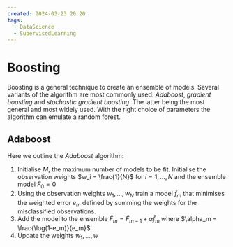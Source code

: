 ```yaml
---
created: 2024-03-23 20:20
tags:
  - DataScience
  - SupervisedLearning
---
```


# Boosting

Boosting is a general technique to create an ensemble of models. Several variants of the algorithm are most commonly used: *Adaboost*, *gradient boosting* and *stochastic gradient boosting*. The latter being the most general and most widely used. With the right choice of parameters the algorithm can emulate a random forest.


## Adaboost

Here we outline the *Adaboost* algorithm:

1. Initialise $M$, the maximum number of models to be fit. Initialise the observation weights $w_i = \frac{1}{N}$ for $i = 1, \dots, N$ and the ensemble model $\hat{F}_0 = 0$
2. Using the observation weights $w_1, \dots, w_N$ train a model $\hat{f}_m$ that minimises the weighted error $e_m$ defined by summing the weights for the misclassified observations.
3. Add the model to the ensemble $\hat{F}_m = \hat{F}_{m-1} + \alpha \hat{f}_m$ where $\alpha_m = \frac{\log(1-e_m)}{e_m}$
4. Update the weights $w_1, \dots, w$

